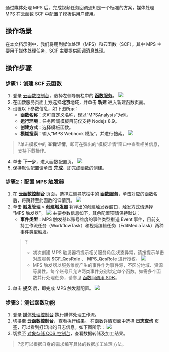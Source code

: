 通过媒体处理 MPS 后，完成视频任务回调通知是一个标准的方案，媒体处理 MPS 在云函数 SCF 中配置了模板供用户使用。

## 操作场景 
在本文档示例中，我们将用到媒体处理（MPS）和云函数（SCF）。其中 MPS 主要用于媒体处理任务，SCF 主要提供回调消息处理。

## 操作步骤 
### 步骤1：创建 SCF 云函数
1. 登录 [云函数控制台](https://console.cloud.tencent.com/scf/list)，选择左侧导航栏中的 **[函数服务](https://console.cloud.tencent.com/scf/list)**。
![](https://main.qcloudimg.com/raw/29cd2fc9d699ac2af763749c2e67a472.png)
2. 在函数服务页面上方选择**北京**地域，并单击 **新建** 进入新建函数页面。
3. 设置以下参数信息，如下图所示：
	- **函数名称**：您可自定义名称，现以“MPSAnalysis”为例。
	- **运行环境**：任务回调模板目前仅支持 Nodejs 8.9。
	- **创建方式**：选择模板函数。
	- **模糊搜索**：输入“MPS Webhook 模版”，并进行搜索。
![](https://main.qcloudimg.com/raw/43b6ba09c92932a51ccdec290eb11726.png)
>?单击模板中的 **查看详情**，即可在弹出的“模板详情”窗口中查看相关信息，支持下载操作。
4. 单击 **下一步**，进入函数配置页。
![](https://main.qcloudimg.com/raw/2c06ed43e1a410f451c490cc4570c7b1.png)
5. 保持默认配置请单击 **完成**，即完成函数的创建。


### 步骤2：配置 MPS 触发器
1. 在 **[云函数控制台](https://console.cloud.tencent.com/scf)** 页面，选择左侧导航栏中的 **[函数服务](https://console.cloud.tencent.com/scf/list)**，单击对应的函数名后，将跳转至此函数的详情页。
![](https://main.qcloudimg.com/raw/8f4478df3d76662f8a5241bebe3761bf.png)
2. 单击 **触发管理** > **创建触发器** 将弹出的创建触发器窗口，触发方式请选择 “MPS 触发器”。
![](https://main.qcloudimg.com/raw/e067ef8e3e09c07b723d041193b66c62.png)
主要参数信息如下，其余配置项请保持默认：
	- **事件类型**：MPS 触发器以账号维度的事件类型推送 Event 事件，目前支持工作流任务（WorkflowTask）和视频编辑任务（EditMediaTask）两种事件类型触发。
	>?
	>- 初次创建 MPS 触发器将提示相关服务角色状态异常，请按提示单击对应服务 **SCF_QcsRole** 、 **MPS_QcsRole** 进行授权。
	>![](https://main.qcloudimg.com/raw/e6a5802db5fe9e054c2c50020f0403b1.png)
	>- MPS 触发器以服务维度产生的事件作为事件源，不区分地域、资源等属性。每个账号只允许两类事件分别绑定单个函数。如需多个函数并行处理任务，请参见 [函数间调用 SDK](https://cloud.tencent.com/document/product/583/37316)。
3. 单击 **提交** 后，即完成 MPS 触发器配置。
![](https://main.qcloudimg.com/raw/6a7d7009e36538491683173553b809fd.png)


### 步骤3：测试函数功能
1. 登录 [媒体处理控制台](https://console.cloud.tencent.com/mps) 执行媒体处理工作流。
2. 切换至 **[云函数控制台](https://console.cloud.tencent.com/scf/list?rid=8&ns=default)**，查看执行结果。
在函数详情页面中选择 **日志查询** 页签，可以看到打印出的日志信息。如下图所示：
![](https://main.qcloudimg.com/raw/f5d10848b674f137826689ac1dc28c8a.png)
3. 切换至 [对象存储 COS 控制台](https://console.cloud.tencent.com/cos5)，查看数据转储及加工结果。

>?您可以根据自身的需求编写具体的数据加工处理方法。
